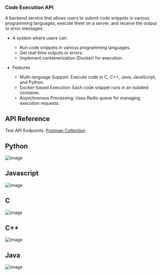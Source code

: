 ### Code Execution API

A backend service that allows users to submit code snippets in various programming languages, execute them on a server, and receive the output or error messages.

- A system where users can:
  - Run code snippets in various programming languages.
  - Get real-time outputs or errors.
  - Implement containerization (Docker) for execution.

- Features
  - Multi-language Support: Execute code in C, C++, Java, JavaScript, and Python.
  - Docker-based Execution: Each code snippet runs in an isolated container.
  - Asynchronous Processing: Uses Redis queue for managing execution requests.
  
    
## API Reference

Test API Endpoints: [Postman Collection](https://www.postman.com/shahi77/workspace/github/collection/28412567-b22596bf-c4f2-48ad-8969-09abfac7dadc?action=share&creator=28412567)

## Python
![image](https://github.com/user-attachments/assets/8ea634b8-db64-4b7c-b6b2-8c264d6899ed)

## Javascript
![image](https://github.com/user-attachments/assets/5bb9f0df-1202-405f-9672-ed04c601234a)

## C
![image](https://github.com/user-attachments/assets/be18d5a4-8505-475f-9f83-e0478d98b769)

## C++
![image](https://github.com/user-attachments/assets/3c06fa9a-fa1a-4c14-9540-f6c921e53075)

## Java
![image](https://github.com/user-attachments/assets/e6265f80-396a-419a-a410-5a3dc2bba76c)
